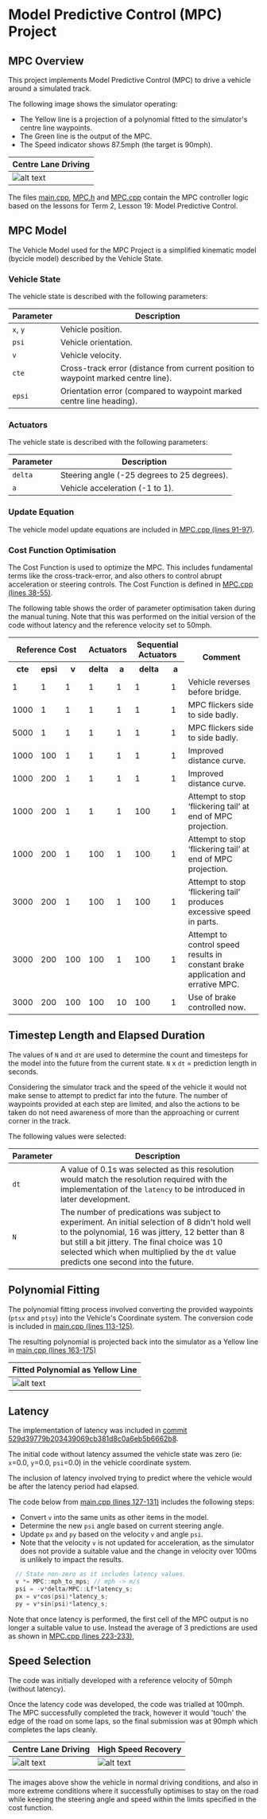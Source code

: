 # Model Predictive Control (MPC) Project


[//]: # (Image References)

[image1]: ./output_images/simulator_01.jpg "Centre Driving"
[image2]: ./output_images/simulator_02.jpg "Recovery Driving"


## MPC Overview

This project implements Model Predictive Control (MPC) to drive a vehicle around a simulated track.

The following image shows the simulator operating:

* The Yellow line is a projection of a polynomial fitted to the simulator's centre line waypoints.
* The Green line is the output of the MPC.
* The Speed indicator shows 87.5mph (the target is 90mph).

| Centre Lane Driving |
| ------------------- |
| ![alt text][image1] |

The files [main.cpp](src/main.cpp), [MPC.h](src/MPC.h) and [MPC.cpp](src/MPC.cpp) contain the MPC controller logic based on the lessons for Term 2, Lesson 19: Model Predictive Control.


## MPC Model

The Vehicle Model used for the MPC Project is a simplified kinematic model (bycicle model) described by the Vehicle State.


### Vehicle State

The vehicle state is described with the following parameters:

| Parameter | Description          |
| --------- | -------------------- |
| `x`, `y`  | Vehicle position.    |
| `psi`     | Vehicle orientation. |
| `v`       | Vehicle velocity.    |
| `cte`     | Cross-track error (distance from current position to waypoint marked centre line). |
| `epsi`    | Orientation error (compared to waypoint marked centre line heading).               |


### Actuators

The vehicle state is described with the following parameters:

| Parameter | Description                                 |
| --------- | ------------------------------------------- |
| `delta`   | Steering angle (-25 degrees to 25 degrees). |
| `a`       | Vehicle acceleration (-1 to 1).             |


### Update Equation

The vehicle model update equations are included in [MPC.cpp (lines 91-97)](https://github.com/m-matthews/CarND-MPC-Project/blob/master/src/MPC.cpp#L91-L97).


### Cost Function Optimisation

The Cost Function is used to optimize the MPC.  This includes fundamental terms like the cross-track-error, and also others to control abrupt acceleration or steering controls.  The Cost Function is defined in [MPC.cpp (lines 38-55)](https://github.com/m-matthews/CarND-MPC-Project/blob/master/src/MPC.cpp#L38-L55).

The following table shows the order of parameter optimisation taken during the manual tuning.  Note that this was performed on the initial version of the code without latency and the reference velocity set to 50mph.

<table>
  <tbody>
    <tr>
      <th colspan="3">Reference Cost</th>
      <th colspan="2">Actuators</th>
      <th colspan="2">Sequential Actuators</th>
      <th rowspan="2">Comment</th>
    </tr>
    <tr>
      <th>cte</th>
      <th>epsi</th>
      <th>v</th>
      <th>delta</th>
      <th>a</th>
      <th>delta</th>
      <th>a</th>
    </tr>
    <tr>
      <td>1   </td><td>1  </td><td>1  </td><td>1  </td><td>1  </td><td>1  </td><td>1  </td><td>Vehicle reverses before bridge.</td>
    </tr>
    <tr>
      <td>1000</td><td>1  </td><td>1  </td><td>1  </td><td>1  </td><td>1  </td><td>1  </td><td>MPC flickers side to side badly.</td>
    </tr>
    <tr>
      <td>5000</td><td>1  </td><td>1  </td><td>1  </td><td>1  </td><td>1  </td><td>1  </td><td>MPC flickers side to side badly.</td>
    </tr>
    <tr>
      <td>1000</td><td>100</td><td>1  </td><td>1  </td><td>1  </td><td>1  </td><td>1  </td><td>Improved distance curve.</td>
    </tr>
    <tr>
      <td>1000</td><td>200</td><td>1  </td><td>1  </td><td>1  </td><td>1  </td><td>1  </td><td>Improved distance curve.</td>
    </tr>
    <tr>
      <td>1000</td><td>200</td><td>1  </td><td>1  </td><td>1  </td><td>100</td><td>1  </td><td>Attempt to stop ‘flickering tail’ at end of MPC projection.</td>
    </tr>
    <tr>
      <td>1000</td><td>200</td><td>1  </td><td>100</td><td>1  </td><td>100</td><td>1  </td><td>Attempt to stop ‘flickering tail’ at end of MPC projection.</td>
    </tr>
    <tr>
      <td>3000</td><td>200</td><td>1  </td><td>100</td><td>1  </td><td>100</td><td>1  </td><td>Attempt to stop ‘flickering tail’ produces excessive speed in parts.</td>
    </tr>
    <tr>
      <td>3000</td><td>200</td><td>100</td><td>100</td><td>1  </td><td>100</td><td>1  </td><td>Attempt to control speed results in constant brake application and errative MPC.</td>
    </tr>
    <tr>
      <td>3000</td><td>200</td><td>100</td><td>100</td><td>10 </td><td>100</td><td>1  </td><td>Use of brake controlled now.</td>
    </tr>
  </tbody>
</table>


## Timestep Length and Elapsed Duration

The values of `N` and `dt` are used to determine the count and timesteps for the model into the future from the current state.  `N` x `dt` = prediction length in seconds.

Considering the simulator track and the speed of the vehicle it would not make sense to attempt to predict far into the future.  The number of waypoints provided at each step are limited, and also the actions to be taken do not need awareness of more than the approaching or current corner in the track.

The following values were selected:

| Parameter | Description |
| --------- | ----------- |
| `dt`      | A value of 0.1s was selected as this resolution would match the resolution required with the implementation of the `latency` to be introduced in later development. |
| `N`       | The number of predications was subject to experiment.  An initial selection of 8 didn't hold well to the polynomial, 16 was jittery, 12 better than 8 but still a bit jittery.  The final choice was 10 selected which when multiplied by the `dt` value predicts one second into the future. |


## Polynomial Fitting

The polynomial fitting process involved converting the provided waypoints (`ptsx` and `ptsy`) into the Vehicle's Coordinate system.  The conversion code is included in [main.cpp (lines 113-125)](https://github.com/m-matthews/CarND-MPC-Project/blob/master/src/main.cpp#L113-L125).

The resulting polynomial is projected back into the simulator as a Yellow line in [main.cpp (lines 163-175)](https://github.com/m-matthews/CarND-MPC-Project/blob/master/src/main.cpp#L163-L175)

| Fitted Polynomial as Yellow Line |
| -------------------------------- |
| ![alt text][image1]              |


## Latency

The implementation of latency was included in [commit 529d39779b203439069cb381d8c0a6eb5b6662b8](https://github.com/m-matthews/CarND-MPC-Project/commit/529d39779b203439069cb381d8c0a6eb5b6662b8).

The initial code without latency assumed the vehicle state was zero (ie: `x`=0.0, `y`=0.0, `psi`=0.0) in the vehicle coordinate system.

The inclusion of latency involved trying to predict where the vehicle would be after the latency period had elapsed.

The code below from [main.cpp (lines 127-131)](https://github.com/m-matthews/CarND-MPC-Project/blob/master/src/main.cpp#L127-L131) includes the following steps:

- Convert `v` into the same units as other items in the model.
- Determine the new `psi` angle based on current steering angle.
- Update `px` and `py` based on the velocity `v` and angle `psi`.
- Note that the velocity `v` is not updated for acceleration, as the simulator does not provide a suitable value and the change in velocity over 100ms is unlikely to impact the results.

```c++
  // State non-zero as it includes latency values.
  v *= MPC::mph_to_mps; // mph -> m/s
  psi = -v*delta/MPC::Lf*latency_s;
  px = v*cos(psi)*latency_s;
  py = v*sin(psi)*latency_s;
```

Note that once latency is performed, the first cell of the MPC output is no longer a suitable value to use.  Instead the average of 3 predictions are used as shown in [MPC.cpp (lines 223-233)](https://github.com/m-matthews/CarND-MPC-Project/blob/master/src/MPC.cpp#L223-L233),


## Speed Selection

The code was initially developed with a reference velocity of 50mph (without latency).

Once the latency code was developed, the code was trialled at 100mph.  The MPC successfully completed the track, however it would 'touch' the edge of the road on some laps, so the final submission was at 90mph which completes the laps cleanly.

| Centre Lane Driving | High Speed Recovery |
| ------------------- | ------------------- |
| ![alt text][image1] | ![alt text][image2] |

The images above show the vehicle in normal driving conditions, and also in more extreme conditions where it successfully optimises to stay on the road while keeping the steering angle and speed within the limits specified in the cost function.

